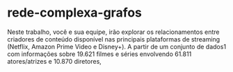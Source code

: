 # rede-complexa-grafos
Neste trabalho, você e sua equipe, irão explorar os relacionamentos entre criadores de conteúdo disponível nas principais plataformas de streaming (Netflix, Amazon Prime Video e Disney+). A partir de um conjunto de dados1 com informações sobre 19.621 filmes e séries envolvendo 61.811 atores/atrizes e 10.870 diretores, 
